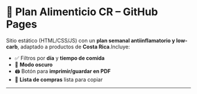 # 🥑 Plan Alimenticio CR – GitHub Pages

Sitio estático (HTML/CSS/JS) con un **plan semanal antiinflamatorio y low-carb**, adaptado a productos de **Costa Rica**.Incluye:

- ✅ Filtros por **día** y **tiempo de comida**
- 🌙 **Modo oscuro**
- 🖨️ Botón para **imprimir/guardar en PDF**
- 🛒 **Lista de compras** lista para copiar

---
